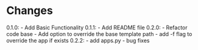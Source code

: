 # Changes

0.1.0:
    - Add Basic Functionality
0.1.1:
    - Add README file
0.2.0:
    - Refactor code base
    - Add option to override the base template path
    - add -f flag to override the app if exists
0.2.2:
    - add apps.py
    - bug fixes
